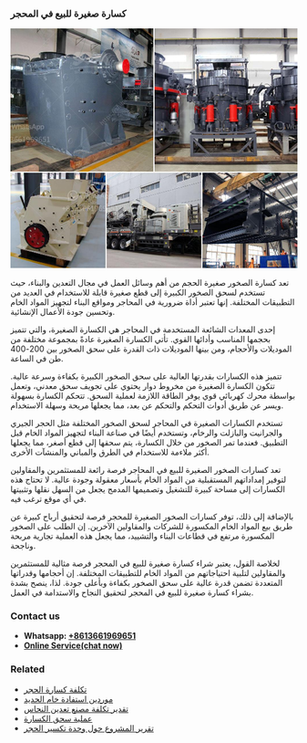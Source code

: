 <h3>كسارة صغيرة للبيع في المحجر</h3><img src='1701853180.jpg' alt=''><p>تعد كسارة الصخور صغيرة الحجم من أهم وسائل العمل في مجال التعدين والبناء، حيث تستخدم لسحق الصخور الكبيرة إلى قطع صغيرة قابلة للاستخدام في العديد من التطبيقات المختلفة. إنها تعتبر أداة ضرورية في المحاجر ومواقع البناء لتجهيز المواد الخام وتحسين جودة الأعمال الإنشائية.</p><p>إحدى المعدات الشائعة المستخدمة في المحاجر هي الكسارة الصغيرة، والتي تتميز بحجمها المناسب وأدائها القوي. تأتي الكسارة الصغيرة عادةً بمجموعة مختلفة من الموديلات والأحجام، ومن بينها الموديلات ذات القدرة على سحق الصخور بين 200-400 طن في الساعة.</p><p>تتميز هذه الكسارات بقدرتها العالية على سحق الصخور الكبيرة بكفاءة وسرعة عالية. تتكون الكسارة الصغيرة من مخروط دوار يحتوي على تجويف سحق معدني، وتعمل بواسطة محرك كهربائي قوي يوفر الطاقة اللازمة لعملية السحق. تتحكم الكسارة بسهولة ويسر عن طريق أدوات التحكم والتحكم عن بعد، مما يجعلها مريحة وسهلة الاستخدام.</p><p>تستخدم الكسارات الصغيرة في المحاجر لسحق الصخور المختلفة مثل الحجر الجيري والجرانيت والبازلت والرخام، وتستخدم أيضًا في صناعة البناء لتجهيز المواد الخام قبل التطبيق. فعندما تمر الصخور من خلال الكسارة، يتم سحقها إلى قطع أصغر، مما يجعلها أكثر ملاءمة للاستخدام في الطرق والمباني والمنشآت الأخرى.</p><p>تعد كسارات الصخور الصغيرة للبيع في المحاجر فرصة رائعة للمستثمرين والمقاولين لتوفير إمداداتهم المستقبلية من المواد الخام بأسعار معقولة وجودة عالية. لا تحتاج هذه الكسارات إلى مساحة كبيرة للتشغيل وتصميمها المدمج يجعل من السهل نقلها وتثبيتها في أي موقع ترغب فيه.</p><p>بالإضافة إلى ذلك، توفر كسارات الصخور الصغيرة للمحجر فرصة لتحقيق أرباح كبيرة عن طريق بيع المواد الخام المكسورة للشركات والمقاولين الآخرين. إن الطلب على الصخور المكسورة مرتفع في قطاعات البناء والتشييد، مما يجعل هذه العملية تجارية مربحة وناجحة.</p><p>لخلاصة القول، يعتبر شراء كسارة صغيرة للبيع في المحجر فرصة مثالية للمستثمرين والمقاولين لتلبية احتياجاتهم من المواد الخام للتطبيقات المختلفة. إن أحجامها وقدراتها المتعددة تضمن قدرة عالية على سحق الصخور بكفاءة وبأعلى جودة. لذا، ينصح بشدة بشراء كسارة صغيرة للبيع في المحجر لتحقيق النجاح والاستدامة في العمل.</p><h3>Contact us</h3><ul><li><strong>Whatsapp:&nbsp;<a href="https://wa.me/8613661969651">+8613661969651</a></strong></li><li><a href="https://swt.shibang-china.com/?git&amp;zhl&amp;كسارة صغيرة للبيع في المحجر"><strong>Online Service(chat now)</strong></a></li></ul><h3>Related</h3><ul><li><a href='تكلفة كسارة الحجر.md'>تكلفة كسارة الحجر</a></li><li><a href='موردين استفادة خام الحديد.md'>موردين استفادة خام الحديد</a></li><li><a href='تقدير تكلفة مصنع تعدين النحاس.md'>تقدير تكلفة مصنع تعدين النحاس</a></li><li><a href='عملية سحق الكسارة.md'>عملية سحق الكسارة</a></li><li><a href='تقرير المشروع حول وحدة تكسير الحجر.md'>تقرير المشروع حول وحدة تكسير الحجر</a></li></ul>